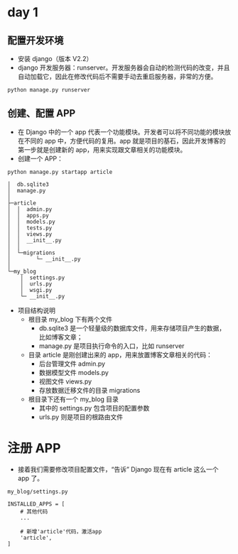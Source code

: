 # day 1 

## 配置开发环境

- 安装 django（版本 V2.2）
- django 开发服务器：runserver。开发服务器会自动的检测代码的改变，并且自动加载它，因此在修改代码后不需要手动去重启服务器，非常的方便。

```python manage.py runserver```

## 创建、配置 APP

- 在 Django 中的一个 app 代表一个功能模块。开发者可以将不同功能的模块放在不同的 app 中，方便代码的复用。app 就是项目的基石，因此开发博客的第一步就是创建新的 app，用来实现跟文章相关的功能模块。
- 创建一个 APP：

```python manage.py startapp article```

```
│  db.sqlite3
│  manage.py
│
├─article
│  │  admin.py
│  │  apps.py
│  │  models.py
│  │  tests.py
│  │  views.py
│  │  __init__.py
│  │
│  └─migrations
│        └─ __init__.py
│
└─my_blog
    │  settings.py
    │  urls.py
    │  wsgi.py
    └─ __init__.py
```

- 项目结构说明
    - 根目录 my_blog 下有两个文件
      - db.sqlite3 是一个轻量级的数据库文件，用来存储项目产生的数据，比如博客文章；
      - manage.py 是项目执行命令的入口，比如 runserver
    - 目录 article 是刚创建出来的 app，用来放置博客文章相关的代码：
      - 后台管理文件 admin.py
      - 数据模型文件 models.py
      - 视图文件 views.py
      - 存放数据迁移文件的目录 migrations
    - 根目录下还有一个 my_blog 目录
      - 其中的 settings.py 包含项目的配置参数
      - urls.py 则是项目的根路由文件

# 注册 APP
- 接着我们需要修改项目配置文件，“告诉” Django 现在有 article 这么一个 app 了。

```
my_blog/settings.py

INSTALLED_APPS = [
    # 其他代码
    ...

    # 新增'article'代码，激活app
    'article',
]
```
